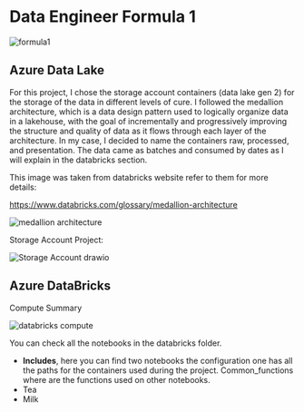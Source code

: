 # Data Engineer Formula 1

![formula1](https://github.com/anezm12/data-engineer-formula-1/assets/101163640/73d33416-5c71-430d-83c8-420f3a596ca1)


## Azure Data Lake

For this project, I chose the storage account containers (data lake gen 2) for the storage of the data in different levels of cure. I followed the medallion architecture, which is a data design pattern used to logically organize data in a lakehouse, with the goal of incrementally and progressively improving the structure and quality of data as it flows through each layer of the architecture. In my case, I decided to name the containers raw, processed, and presentation. The data came as batches and consumed by dates as I will explain in the databricks section.

This image was taken from databricks website refer to them for more details:

https://www.databricks.com/glossary/medallion-architecture

![medallion architecture](https://github.com/anezm12/data-engineer-formula-1/assets/101163640/6204da09-b4f4-4142-a6d9-4ec7253186ec)

Storage Account Project: 

![Storage Account drawio](https://github.com/anezm12/data-engineer-formula-1/assets/101163640/e21671b1-c47b-4427-9f09-6b92fdf1a039)


## Azure DataBricks

Compute Summary

![databricks compute](https://github.com/anezm12/data-engineer-formula-1/assets/101163640/fba87133-78bb-46ab-ae69-c9dbac3d22bb)

You can check all the notebooks in the databricks folder.


<ul>
  <li> <b>Includes</b>, here you can find two notebooks the configuration one has all the paths for the containers used during the project. Common_functions where are the functions used on other notebooks.</li>
  <li>Tea</li>
  <li>Milk</li>
</ul>
